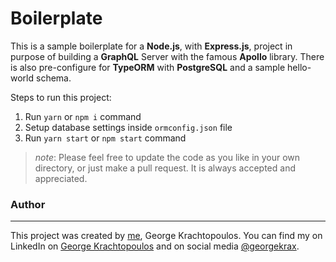 # Boilerplate

This is a sample boilerplate for a **Node.js**, with **Express.js**, project in purpose of building a **GraphQL** Server with the famous **Apollo** library. There is also pre-configure for **TypeORM** with **PostgreSQL** and a sample hello-world schema.

Steps to run this project:

1. Run `yarn` or `npm i` command
2. Setup database settings inside `ormconfig.json` file
3. Run `yarn start` or `npm start` command

> _note_: Please feel free to update the code as you like in your own directory, or just make a pull request. It is always accepted and appreciated.

### Author

---

This project was created by [me](https://github.com/georgekrax/), George Krachtopoulos. You can find my on LinkedIn on [George Krachtopoulos](https://www.linkedin.com/in/georgekrachtopoulos/) and on social media [@georgekrax](https://www.instagram.com/georgekrax/).
